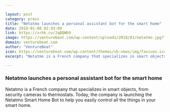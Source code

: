 ```yaml
---

layout: post
category: press
title: "Netatmo launches a personal assistant bot for the smart home"
date: 2018-01-08 02:43:09
link: https://vrhk.co/2qBQWb9
image: https://venturebeat.com/wp-content/uploads/2018/01/netatmo.jpg?fit=780%2C374&strip=all
domain: venturebeat.com
author: "VentureBeat"
icon: https://venturebeat.com/wp-content/themes/vb-news/img/favicon.ico
excerpt: "Netatmo is a French company that specializes in smart objects, from security cameras to thermostats. Today, the company is launching the Netatmo Smart Home Bot to help you easily control all the things in your smart home."

---
```


### Netatmo launches a personal assistant bot for the smart home

Netatmo is a French company that specializes in smart objects, from security cameras to thermostats. Today, the company is launching the Netatmo Smart Home Bot to help you easily control all the things in your smart home.